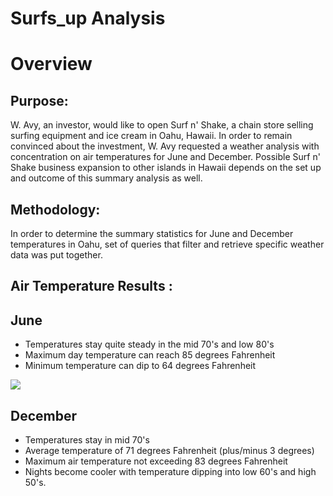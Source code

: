# Surfs_up Analysis
# Overview
## Purpose:
W. Avy, an investor, would like to open Surf n' Shake, a chain store selling surfing equipment and ice cream in Oahu, Hawaii.  In order to remain convinced about the investment, W. Avy requested a weather analysis with concentration on air temperatures for June and December.  Possible Surf n' Shake business expansion to other islands in Hawaii depends on the set up and outcome of this summary analysis as well.

## Methodology:
In order to determine the summary statistics for June and December temperatures in Oahu, set of queries that filter and retrieve specific weather data was put together.

## Air Temperature Results :
## June 
* Temperatures stay quite steady in the mid 70's and low 80's
* Maximum day temperature can reach 85 degrees Fahrenheit
* Minimum temperature can dip to 64 degrees Fahrenheit


![](PyBer%20Summary%20of%20Fares%20-%20Weekly.png)


## December
* Temperatures stay in mid 70's 
* Average temperature of 71 degrees Fahrenheit (plus/minus 3 degrees)
* Maximum air temperature not exceeding 83 degrees Fahrenheit
* Nights become cooler with temperature dipping into low 60's and high 50's.

